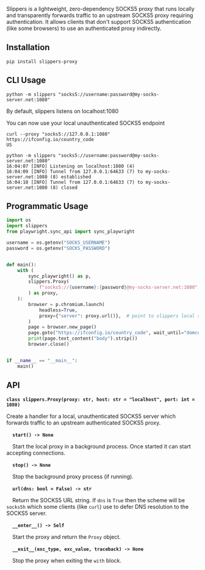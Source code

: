 Slippers is a lightweight, zero-dependency SOCKS5 proxy that runs locally and transparently forwards traffic to an upstream SOCKS5 proxy requiring authentication.
It allows clients that don't support SOCKS5 authentication (like some browsers) to use an authenticated proxy indirectly.

## Installation

```
pip install slippers-proxy
```

## CLI Usage

```
python -m slippers "socks5://username:password@my-socks-server.net:1080"
```

By default, slippers listens on localhost:1080

You can now use your local unauthenticated SOCKS5 endpoint

```
curl --proxy "socks5://127.0.0.1:1080" https://ifconfig.io/country_code
US
```

```
python -m slippers "socks5://username:password@my-socks-server.net:1080"
16:04:07 [INFO] Listening on localhost:1080 (4)
16:04:09 [INFO] Tunnel from 127.0.0.1:64633 (7) to my-socks-server.net:1080 (8) established
16:04:10 [INFO] Tunnel from 127.0.0.1:64633 (7) to my-socks-server.net:1080 (8) closed
```


## Programmatic Usage


```python
import os
import slippers
from playwright.sync_api import sync_playwright

username = os.getenv("SOCKS_USERNAME")
password = os.getenv("SOCKS_PASSWORD")


def main():
    with (
        sync_playwright() as p,
        slippers.Proxy(
            f"socks5://{username}:{password}@my-socks-server.net:1080"
        ) as proxy,
    ):
        browser = p.chromium.launch(
            headless=True,
            proxy={"server": proxy.url()},  # point to slippers local server
        )
        page = browser.new_page()
        page.goto("https://ifconfig.io/country_code", wait_until="domcontentloaded")
        print(page.text_content("body").strip())
        browser.close()


if __name__ == "__main__":
    main()
```

## API

**`class slippers.Proxy(proxy: str, host: str = "localhost", port: int = 1080)`**

Create a handler for a local, unauthenticated SOCKS5 server which forwards traffic to an upstream authenticated SOCKS5 proxy.

&nbsp;&nbsp;&nbsp;&nbsp;**`start() -> None`**

&nbsp;&nbsp;&nbsp;&nbsp;Start the local proxy in a background process. Once started it can start accepting connections.

&nbsp;&nbsp;&nbsp;&nbsp;**`stop() -> None`**

&nbsp;&nbsp;&nbsp;&nbsp;Stop the background proxy process (if running).

&nbsp;&nbsp;&nbsp;&nbsp;**`url(dns: bool = False) -> str`**

&nbsp;&nbsp;&nbsp;&nbsp;Return the SOCKS5 URL string. If `dns` is `True` then the scheme will be `socks5h` which some clients (like `curl`) use to defer DNS resolution to the SOCKS5 server.

&nbsp;&nbsp;&nbsp;&nbsp;**`__enter__() -> Self`**

&nbsp;&nbsp;&nbsp;&nbsp;Start the proxy and return the `Proxy` object.

&nbsp;&nbsp;&nbsp;&nbsp;**`__exit__(exc_type, exc_value, traceback) -> None`**

&nbsp;&nbsp;&nbsp;&nbsp;Stop the proxy when exiting the `with` block.
